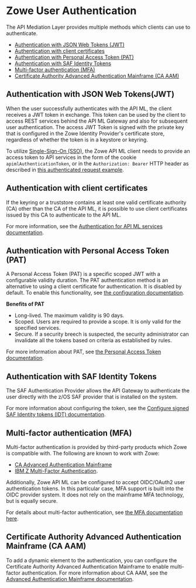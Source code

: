 # Zowe User Authentication
The API Mediation Layer provides multiple methods which clients can use to authenticate.

* [Authentication with JSON Web Tokens (JWT)](#authentication-with-json-web-tokensjwt)
* [Authentication with client certificates](#authentication-with-client-certificates)
* [Authentication with Personal Access Token (PAT)](#authentication-with-personal-access-token-pat)
* [Authentication with SAF Identity Tokens](#authentication-with-saf-identity-tokens)
* [Multi-factor authentication (MFA)](#multi-factor-authentication-mfa)
* [Certificate Authority Advanced Authentication Mainframe (CA AAM)](#certificate-authority-advanced-authentication-mainframe-ca-aam)

## Authentication with JSON Web Tokens(JWT)

When the user successfully authenticates with the API ML, the client receives a JWT token in exchange. This token can be used by the client to access REST services behind the API ML Gateway and also for subsequent user authentication. The access JWT Token is signed with the private key that is configured in the Zowe Identity Provider's certificate store, regardless of whether the token is in a keystore or keyring.

To utilize [Single-Sign-On (SSO)](../user-guide/systemrequirements-zos#single-sign-on-sso), the Zowe API ML client needs to provide an access token to API services in the form of the cookie `apimlAuthenticationToken`, or in the `Authorization: Bearer` HTTP header as described in [this authenticated request example](https://github.com/zowe/sample-spring-boot-api-service/blob/master/zowe-rest-api-sample-spring/docs/api-client-authentication.md#authenticated-request).

## Authentication with client certificates

If the keyring or a truststore contains at least one valid certificate authority (CA) other than the CA of the API ML, it is possible to use client certificates issued by this CA to authenticate to the API ML.

For more information, see the [Authentication for API ML services documentation](../extend/extend-apiml/authentication-for-apiml-services#authentication-parameters).

## Authentication with Personal Access Token (PAT)

A Personal Access Token (PAT) is a specific scoped JWT with a configurable validity duration. The PAT authentication method is an alternative to using a client certificate for authentication. It is disabled by default. To enable this functionality, see [the configuration documentation](../user-guide/api-mediation/api-gateway-configuration#personal-access-token).

**Benefits of PAT**

- Long-lived. The maximum validity is 90 days.
- Scoped. Users are required to provide a scope. It is only valid for the specified services.
- Secure. If a security breech is suspected, the security administrator can invalidate all the tokens based on criteria as established by rules.

For more information about PAT, see [the Personal Access Token documentation](../user-guide/api-mediation/api-mediation-personal-access-token).

## Authentication with SAF Identity Tokens
The SAF Authentication Provider allows the API Gateway to authenticate the user directly with the z/OS SAF provider that is installed on the system.

For more information about configuring the token, see the [Configure signed SAF Identity tokens (IDT) documentation](../user-guide/configure-zos-system#configure-signed-saf-identity-tokens-idt).

## Multi-factor authentication (MFA)

Multi-factor authentication is provided by third-party products which Zowe is compatible with. The following are known to work with Zowe:
- [CA Advanced Authentication Mainframe](https://techdocs.broadcom.com/us/en/ca-mainframe-software/security/ca-advanced-authentication-mainframe/2-0.html)
- [IBM Z Multi-Factor Authentication](https://www.ibm.com/products/ibm-multifactor-authentication-for-zos).

Additionally, Zowe API ML can be configured to accept OIDC/OAuth2 user authentication tokens. In this particular case, MFA support is built into the OIDC provider system.
It does not rely on the mainframe MFA technology, but is equally secure.

For details about multi-factor authentication, see [the MFA documentation here](../user-guide/mvd-configuration#multi-factor-authentication-configuration).

## Certificate Authority Advanced Authentication Mainframe (CA AAM)

To add a dynamic element to the authentication, you can configure the Certificate Authority Advanced Authentication Mainframe to enable multi-factor authentication. For more information about CA AAM, see the [Advanced Authentication Mainframe documentation](https://techdocs.broadcom.com/us/en/ca-mainframe-software/security/ca-advanced-authentication-mainframe/2-0.html).
